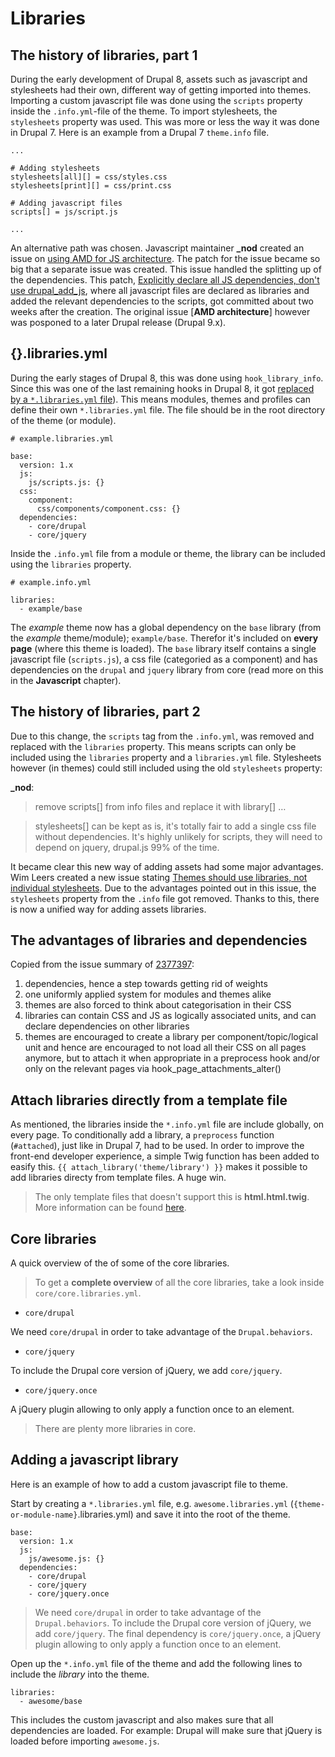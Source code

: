 # Libraries

## The history of libraries, part 1

During the early development of Drupal 8, assets such as javascript and stylesheets had their own, different way of getting imported into themes. Importing a custom javascript file was done using the `scripts` property inside the `.info.yml`-file of the theme. To import stylesheets, the `stylesheets` property was used. This was more or less the way it was done in Drupal 7. Here is an example from a Drupal 7 `theme.info` file.

    ...

    # Adding stylesheets
    stylesheets[all][] = css/styles.css
    stylesheets[print][] = css/print.css

    # Adding javascript files
    scripts[] = js/script.js

    ...

An alternative path was chosen. Javascript maintainer **_nod** created an issue on [using AMD for JS architecture](https://www.drupal.org/node/1542344). The patch for the issue became so big that a separate issue was created. This issue handled the splitting up of the dependencies. This patch, [Explicitly declare all JS dependencies, don't use drupal_add_js](https://www.drupal.org/node/1737148), where all javascript files are declared as libraries and added the relevant dependencies to the scripts, got committed about two weeks after the creation. The original issue [**AMD architecture**] however was posponed to a later Drupal release (Drupal 9.x). 

## {}.libraries.yml

During the early stages of Drupal 8, this was done using `hook_library_info`. Since this was one of the last remaining hooks in Drupal 8, it got [replaced by a `*.libraries.yml` file](https://www.drupal.org/node/2201089)). This means modules, themes and profiles can define their own `*.libraries.yml` file. The file should be in the root directory of the theme (or module).

    # example.libraries.yml

    base:
      version: 1.x
      js:
        js/scripts.js: {}
      css:
        component:
          css/components/component.css: {}
      dependencies:
        - core/drupal
        - core/jquery

Inside the `.info.yml` file from a module or theme, the library can be included using the `libraries` property.

    # example.info.yml

    libraries:
      - example/base

The *example* theme now has a global dependency on the `base` library (from the *example* theme/module); `example/base`. Therefor it's included on **every page** (where this theme is loaded). The `base` library itself contains a single javascript file (`scripts.js`), a css file (categoried as a component) and has dependencies on the `drupal` and `jquery` library from core (read more on this in the **Javascript** chapter).

## The history of libraries, part 2

Due to this change, the `scripts` tag from the `.info.yml`, was removed and replaced with the `libraries` property. This means scripts can only be included using the `libraries` property and a `libraries.yml` file. Stylesheets however (in themes) could still included using the old `stylesheets` property:

**_nod**:

> remove scripts[] from info files and replace it with library[] …

> stylesheets[] can be kept as is, it's totally fair to add a single css file without dependencies. It's highly unlikely for scripts, they will need to depend on jquery, drupal.js 99% of the time.

It became clear this new way of adding assets had some major advantages. Wim Leers created a new issue stating [Themes should use libraries, not individual stylesheets](https://www.drupal.org/node/2377397). Due to the advantages pointed out in this issue, the `stylesheets` property from the `.info` file got removed. Thanks to this, there is now a unified way for adding assets libraries.

## The advantages of libraries and dependencies

Copied from the issue summary of [2377397](https://www.drupal.org/node/2377397):

1. dependencies, hence a step towards getting rid of weights
2. one uniformly applied system for modules and themes alike
3. themes are also forced to think about categorisation in their CSS
4. libraries can contain CSS and JS as logically associated units, and can declare dependencies on other libraries
5. themes are encouraged to create a library per component/topic/logical unit and hence are encouraged to not load all their CSS on all pages anymore, but to attach it when appropriate in a preprocess hook and/or only on the relevant pages via hook_page_attachments_alter()

## Attach libraries directly from a template file

As mentioned, the libraries inside the `*.info.yml` file are include globally, on every page. To conditionally add a library, a `preprocess` function (`#attached`), just like in Drupal 7, had to be used. In order to improve the front-end developer experience, a simple Twig function has been added to easify this. ``{{ attach_library('theme/library') }}`` makes it possible to add libraries directy from template files. A huge win.

> The only template files that doesn't support this is **html.html.twig**. More information can be found [here](https://www.drupal.org/node/2398331#comment-9745117).

## Core libraries

A quick overview of the of some of the core libraries.

> To get a **complete overview** of all the core libraries, take a look inside `core/core.libraries.yml`.

- `core/drupal`

We need `core/drupal` in order to take advantage of the `Drupal.behaviors`.

- `core/jquery`

To include the Drupal core version of jQuery, we add `core/jquery`. 

- `core/jquery.once`

A jQuery plugin allowing to only apply a function once to an element.

> There are plenty more libraries in core.

## Adding a javascript library

Here is an example of how to add a custom javascript file to theme.

Start by creating a `*.libraries.yml` file, e.g. `awesome.libraries.yml` (`{theme-or-module-name}`.libraries.yml) and save it into the root of the theme.

    base:
      version: 1.x
      js:
        js/awesome.js: {}
      dependencies:
        - core/drupal
        - core/jquery
        - core/jquery.once

> We need `core/drupal` in order to take advantage of the `Drupal.behaviors`. To include the Drupal core version of jQuery, we add `core/jquery`. The final dependency is `core/jquery.once`, a jQuery plugin allowing to only apply a function once to an element. 

Open up the `*.info.yml` file of the theme and add the following lines to include the *library* into the theme.

    libraries:
      - awesome/base

This includes the custom javascript and also makes sure that all dependencies are loaded. For example: Drupal will make sure that jQuery is loaded before importing `awesome.js`.
